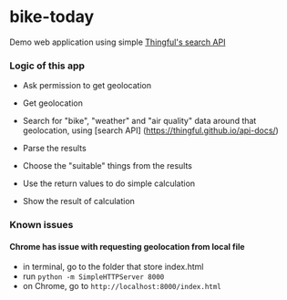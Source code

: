 # bike-today
Demo web application using simple [Thingful's search API](http://thingful.github.io/api-docs/)


### Logic of this app

* Ask permission to get geolocation


* Get geolocation  


* Search for "bike", "weather" and "air quality" data around that geolocation, using [search API] (https://thingful.github.io/api-docs/) 


* Parse the results  


* Choose the "suitable" things from the results  


* Use the return values to do simple calculation  


* Show the result of calculation 

### Known issues
#### Chrome has issue with requesting geolocation from local file
* in terminal, go to the folder that store index.html
* run `python -m SimpleHTTPServer 8000`
* on Chrome, go to `http://localhost:8000/index.html`
